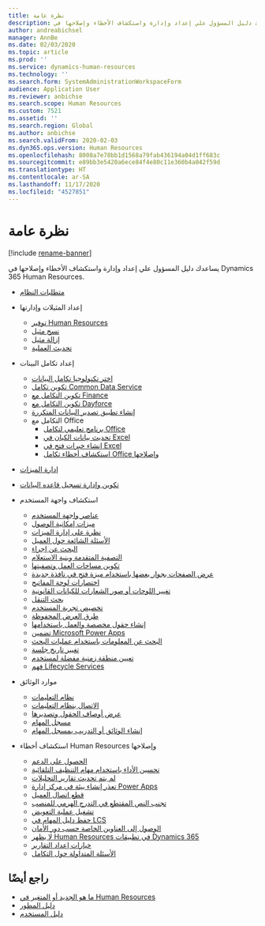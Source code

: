 ```yaml
---
title: نظرة عامة
description: يساعدك دليل المسؤول علي إعداد وإدارة واستكشاف الأخطاء وإصلاحها في Dynamics 365 Human Resources.
author: andreabichsel
manager: AnnBe
ms.date: 02/03/2020
ms.topic: article
ms.prod: ''
ms.service: dynamics-human-resources
ms.technology: ''
ms.search.form: SystemAdministrationWorkspaceForm
audience: Application User
ms.reviewer: anbichse
ms.search.scope: Human Resources
ms.custom: 7521
ms.assetid: ''
ms.search.region: Global
ms.author: anbichse
ms.search.validFrom: 2020-02-03
ms.dyn365.ops.version: Human Resources
ms.openlocfilehash: 8008a7e78bb1d1568a79fab436194a04d1ff683c
ms.sourcegitcommit: e89bb3e5420a6ece84f4e80c11e360b4a042f59d
ms.translationtype: HT
ms.contentlocale: ar-SA
ms.lasthandoff: 11/17/2020
ms.locfileid: "4527851"
---
```

# <a name="overview"></a>نظرة عامة

[!include [rename-banner](~/includes/cc-data-platform-banner.md)]

يساعدك دليل المسؤول علي إعداد وإدارة واستكشاف الأخطاء وإصلاحها في Dynamics 365 Human Resources.

- [متطلبات النظام](hr-admin-system-requirements.md)

- إعداد المثيلات وإدارتها
  - [توفير Human Resources](hr-admin-setup-provision.md)
  - [نسخ مثيل](hr-admin-setup-copy-instance.md)
  - [إزالة مثيل](hr-admin-setup-remove-instance.md)
  - [تحديث العملية](hr-admin-setup-update-process.md)

- إعداد تكامل البينات
  - [اختر تكنولوجيا تكامل البيانات](hr-admin-integration-choose-technology.md)
  - [تكوين تكامل Common Data Service ](hr-admin-integration-common-data-service.md)
  - [تكوين التكامل مع Finance](hr-admin-integration-finance.md)
  - [تكوين التكامل مع Dayforce](hr-admin-integration-dayforce.md)
  - [إنشاء تطبيق تصدير البيانات المتكررة](hr-admin-integration-recurring-data-export.md)
  - التكامل مع Office
    - [برنامج تعليمي لتكامل Office](../dev-itpro/office-integration/office-integration-tutorial.md?toc=/dynamics365/unified-operations/talent/toc.json)
    - [تحديث بيانات الكيان في Excel](../dev-itpro/office-integration/use-excel-add-in.md?toc=/dynamics365/unified-operations/talent/toc.json)
    - [إنشاء خبرات فتح في Excel](../dev-itpro/office-integration/office-integration-edit-excel.md?toc=/dynamics365/unified-operations/talent/toc.json)
    - [استكشاف أخطاء تكامل Office وإصلاحها](../dev-itpro/office-integration/office-integration-troubleshooting.md?toc=/dynamics365/unified-operations/talent/toc.json)

- [إدارة الميزات](hr-admin-manage-features.md)

- [تكوين وإدارة تسجيل قاعده البيانات](hr-admin-database-logging.md)

- استكشاف واجهة المستخدم
  - [عناصر واجهة المستخدم](../fin-ops-core/fin-ops/get-started/user-interface-elements.md?toc=/dynamics365/human-resources/toc.json)
  - [ميزات إمكانية الوصول](../fin-ops-core/fin-ops/get-started/accessibility-features.md?toc=/dynamics365/human-resources/toc.json)
  - [نظرة على إدارة الميزات](../fin-ops-core/fin-ops/get-started/feature-management/feature-management-overview.md?toc=/dynamics365/human-resources/toc.json)
  - [الأسئلة الشائعة حول العميل](../fin-ops-core/fin-ops/get-started/client-faq.md?toc=/dynamics365/human-resources/toc.json)
  - [البحث عن إجراء](../fin-ops-core/fin-ops/get-started/action-search.md?toc=/dynamics365/human-resources/toc.json)
  - [التصفية المتقدمة وبنية الاستعلام](../fin-ops-core/fin-ops/get-started/advanced-filtering-query-options.md?toc=/dynamics365/human-resources/toc.json)
  - [تكوين مساحات العمل وتصفيتها](../fin-ops-core/fin-ops/get-started/configure-filter-workspaces.md?toc=/dynamics365/financehuman-resources/toc.json)
  - [عرض الصفحات بجوار بعضها باستخدام ميزة فتح في نافذة جديدة](../fin-ops-core/fin-ops/get-started/display-pages-side-by-side.md?toc=/dynamics365/human-resources/toc.json)
  - [اختصارات لوحة المفاتيح](../fin-ops-core/fin-ops/get-started/shortcut-keys.md?toc=/dynamics365/human-resources/toc.json)
  - [تغيير اللوحات أو صور الشعارات للكيانات القانونية](../fin-ops-core/fin-ops/get-started/tasks/change-banner-or-logo.md?toc=/dynamics365/human-resources/toc.json)
  - [بحث التنقل](../fin-ops-core/fin-ops/get-started/navigation-search.md?toc=/dynamics365/human-resources/toc.json)
  - [تخصيص تجربة المستخدم](../fin-ops-core/fin-ops/get-started/personalize-user-experience.md?toc=/dynamics365/human-resources/toc.json)
  - [طرق العرض المحفوظة](../fin-ops-core/fin-ops/get-started/saved-views.md?toc=/dynamics365/human-resources/toc.json)
  - [إنشاء حقول مخصصة والعمل باستخدامها](../fin-ops-core/fin-ops/get-started/user-defined-fields.md?toc=/dynamics365/human-resources/toc.json)
  - [تضمين Microsoft Power Apps](../fin-ops-core/fin-ops/get-started/embed-power-apps.md?toc=/dynamics365/human-resources/toc.json)
  - [البحث عن المعلومات باستخدام عمليات البحث](../fin-ops-core/fin-ops/get-started/use-lookups-to-find-information.md?toc=/dynamics365/human-resources/toc.json)
  - [تغيير تاريخ جلسة](../fin-ops-core/fin-ops/organization-administration/tasks/change-date-session.md?toc=/dynamics365/human-resources/toc.json)
  - [تعيين منطقة زمنية مفضلة لمستخدم](../fin-ops-core/fin-ops/organization-administration/tasks/set-users-preferred-time-zone.md?toc=/dynamics365/human-resources/toc.json)
  - [فهم Lifecycle Services](../fin-ops-core/dev-itpro/lifecycle-services/lcs-works-lcs.md?toc=/dynamics365/human-resources/toc.json)

- موارد الوثائق
  - [نظام التعليمات](../fin-ops-core/fin-ops/get-started/help-overview.md?toc=/dynamics365/human-resources/toc.json)
  - [الاتصال بنظام التعليمات](../fin-ops-core/fin-ops/get-started/help-connect.md?toc=/dynamics365/human-resources/toc.json)
  - [عرض أوصاف الحقول وتصديرها](../fin-ops-core/fin-ops/get-started/view-export-field-descriptions.md?toc=/dynamics365/human-resources/toc.json)
  - [مسجل المهام](../fin-ops-core/dev-itpro/user-interface/task-recorder.md?toc=/dynamics365/human-resources/toc.json)
  - [إنشاء الوثائق أو التدريب بمسجل المهام](../fin-ops-core/dev-itpro/user-interface/task-recorder-training-docs.md?toc=/dynamics365/human-resources/toc.json)

- استكشاف أخطاء Human Resources وإصلاحها
  - [الحصول على الدعم](hr-admin-troubleshooting-support.md)
  - [تحسين الأداء باستخدام مهام التنظيف التلقائية](hr-admin-troubleshooting-batch-history.md)
  - [لم يتم تحديث تقارير التحليلات](hr-admin-troubleshooting-analytic-reports.md)
  - [تعذر إنشاء بيئة في مركز إدارة Power Apps ](hr-admin-troubleshooting-power-apps.md)
  - [قطع اتصال العميل](hr-admin-troubleshooting-disconnect.md)
  - [تجنب النص المقتطع في التدرج الهرمي للمنصب](hr-admin-troubleshooting-truncate.md)
  - [تشغيل عملية التعويض](hr-admin-troubleshooting-compensation.md)
  - [حفظ دليل المهام في LCS](hr-admin-troubleshooting-task-guide.md)
  - [الوصول إلى العناوين الخاصة حسب دور الأمان](hr-admin-troubleshooting-private-addresses.md)
  - [لا يظهر Human Resources في تطبيقات Dynamics 365](hr-admin-troubleshooting-not-in-apps.md)
  - [خيارات إعداد التقارير](hr-admin-troubleshooting-reporting.md)
  - [الأسئلة المتداولة حول التكامل](hr-admin-troubleshooting-integration.md)

## <a name="see-also"></a>راجع أيضًا

- [ما هو الجديد أو المتغير في Human Resources](hr-admin-whats-new.md)
- [دليل المطور](hr-developer-overview.md)
- [دليل المستخدم](hr-hrpro-overview.md)